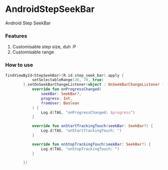 # AndroidStepSeekBar
Android Step SeekBar

### Features
1. Customisable step size, duh :P
2. Customisable range

### How to use
```kotlin
findViewById<StepSeekBar>(R.id.step_seek_bar).apply {
            setSelectableRange(30, 70, true)
        }.setOnSeekBarChangeListener(object : OnSeekBarChangeListener {
            override fun onProgressChanged(
                seekBar: SeekBar?,
                progress: Int,
                fromUser: Boolean
            ) {
                Log.d(TAG, "onProgressChanged: $progress")
            }

            override fun onStartTrackingTouch(seekBar: SeekBar?) {
                Log.d(TAG, "onStartTrackingTouch: ")
            }

            override fun onStopTrackingTouch(seekBar: SeekBar?) {
                Log.d(TAG, "onStopTrackingTouch: ")
            }

        })
```